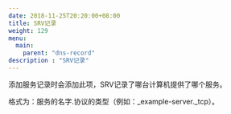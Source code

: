 ```yaml
---
date: 2018-11-25T20:20:00+08:00
title: SRV记录
weight: 129
menu:
  main:
    parent: "dns-record"
description : "SRV记录"
---
```




添加服务记录时会添加此项，SRV记录了哪台计算机提供了哪个服务。

格式为：服务的名字.协议的类型（例如：_example-server._tcp）。




